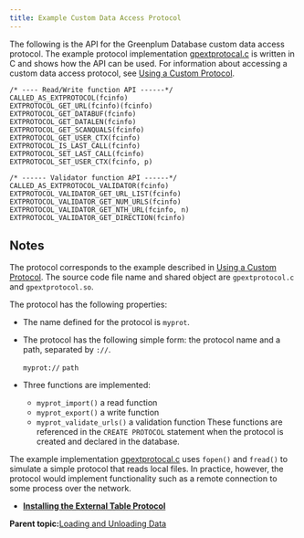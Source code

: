 ```yaml
---
title: Example Custom Data Access Protocol 
---
```


The following is the API for the Greenplum Database custom data access protocol. The example protocol implementation [gpextprotocal.c](g-gpextprotocal.c.html) is written in C and shows how the API can be used. For information about accessing a custom data access protocol, see [Using a Custom Protocol](g-using-a-custom-protocol.html).

```
/* ---- Read/Write function API ------*/
CALLED_AS_EXTPROTOCOL(fcinfo)
EXTPROTOCOL_GET_URL(fcinfo)(fcinfo) 
EXTPROTOCOL_GET_DATABUF(fcinfo) 
EXTPROTOCOL_GET_DATALEN(fcinfo) 
EXTPROTOCOL_GET_SCANQUALS(fcinfo) 
EXTPROTOCOL_GET_USER_CTX(fcinfo) 
EXTPROTOCOL_IS_LAST_CALL(fcinfo) 
EXTPROTOCOL_SET_LAST_CALL(fcinfo) 
EXTPROTOCOL_SET_USER_CTX(fcinfo, p)

/* ------ Validator function API ------*/
CALLED_AS_EXTPROTOCOL_VALIDATOR(fcinfo)
EXTPROTOCOL_VALIDATOR_GET_URL_LIST(fcinfo) 
EXTPROTOCOL_VALIDATOR_GET_NUM_URLS(fcinfo) 
EXTPROTOCOL_VALIDATOR_GET_NTH_URL(fcinfo, n) 
EXTPROTOCOL_VALIDATOR_GET_DIRECTION(fcinfo)
```

## <a id="notes1"></a>Notes 

The protocol corresponds to the example described in [Using a Custom Protocol](g-using-a-custom-protocol.html). The source code file name and shared object are `gpextprotocol.c` and `gpextprotocol.so`.

The protocol has the following properties:

-   The name defined for the protocol is `myprot`.
-   The protocol has the following simple form: the protocol name and a path, separated by `://`.

    `myprot://` `path`

-   Three functions are implemented:

    -   `myprot_import()` a read function
    -   `myprot_export()` a write function
    -   `myprot_validate_urls()` a validation function
    These functions are referenced in the `CREATE PROTOCOL` statement when the protocol is created and declared in the database.


The example implementation [gpextprotocal.c](g-gpextprotocal.c.html) uses `fopen()` and `fread()` to simulate a simple protocol that reads local files. In practice, however, the protocol would implement functionality such as a remote connection to some process over the network.

-   **[Installing the External Table Protocol](../../load/topics/g-installing-the-external-table-protocol.html)**  


**Parent topic:**[Loading and Unloading Data](../../load/topics/g-loading-and-unloading-data.html)

